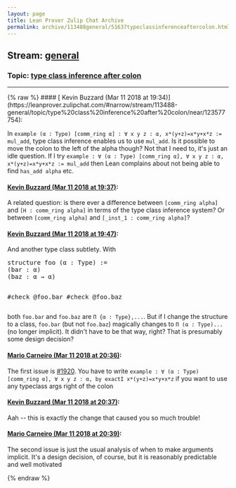 ```yaml
---
layout: page
title: Lean Prover Zulip Chat Archive 
permalink: archive/113488general/51637typeclassinferenceaftercolon.html
---
```


## Stream: [general](https://leanprover-community.github.io/archive/113488general/index.html)
### Topic: [type class inference after colon](https://leanprover-community.github.io/archive/113488general/51637typeclassinferenceaftercolon.html)

---

<base href="https://leanprover.zulipchat.com">
{% raw %}
#### [ Kevin Buzzard (Mar 11 2018 at 19:34)](https://leanprover.zulipchat.com/#narrow/stream/113488-general/topic/type%20class%20inference%20after%20colon/near/123577754):
<p>In <code>example (α : Type) [comm_ring α] : ∀ x y z : α, x*(y+z)=x*y+x*z := mul_add</code>, type class inference enables us to use <code>mul_add</code>. Is it possible to move the colon to the left of the alpha though? Not that  I need to, it's just an idle question. If I try <code>example : ∀ (α : Type) [comm_ring α], ∀ x y z : α, x*(y+z)=x*y+x*z := mul_add</code> then Lean complains about not being able to find <code>has_add alpha</code> etc.</p>

#### [ Kevin Buzzard (Mar 11 2018 at 19:37)](https://leanprover.zulipchat.com/#narrow/stream/113488-general/topic/type%20class%20inference%20after%20colon/near/123577804):
<p>A related question: is there ever a difference between <code>[comm_ring alpha]</code> and <code>[H : comm_ring alpha]</code> in terms of the type class inference system? Or between <code>[comm_ring alpha]</code> and <code>[_inst_1 : comm_ring alpha]</code>?</p>

#### [ Kevin Buzzard (Mar 11 2018 at 19:47)](https://leanprover.zulipchat.com/#narrow/stream/113488-general/topic/type%20class%20inference%20after%20colon/near/123578051):
<p>And another type class subtlety. With</p>
<div class="codehilite"><pre><span></span>structure foo (α : Type) :=
(bar : α)
(baz : α → α)

#check @foo.bar
#check @foo.baz
</pre></div>


<p>both <code>foo.bar</code> and <code>foo.baz</code> are <code>Π {α : Type},...</code>. But if I change the structure to a class, <code>foo.bar</code> (but not <code>foo.baz</code>) magically changes to <code>Π (α : Type)...</code> (no longer implicit). It didn't have to be that way, right? That is presumably some design decision?</p>

#### [ Mario Carneiro (Mar 11 2018 at 20:36)](https://leanprover.zulipchat.com/#narrow/stream/113488-general/topic/type%20class%20inference%20after%20colon/near/123579280):
<p>The first issue is <a href="https://github.com/leanprover/lean/issues/1920" target="_blank" title="https://github.com/leanprover/lean/issues/1920">#1920</a>. You have to write <code>example : ∀ (α : Type) [comm_ring α], ∀ x y z : α, by exactI x*(y+z)=x*y+x*z</code> if you want to use any typeclass args right of the colon</p>

#### [ Kevin Buzzard (Mar 11 2018 at 20:37)](https://leanprover.zulipchat.com/#narrow/stream/113488-general/topic/type%20class%20inference%20after%20colon/near/123579286):
<p>Aah -- this is exactly the change that caused you so much trouble!</p>

#### [ Mario Carneiro (Mar 11 2018 at 20:39)](https://leanprover.zulipchat.com/#narrow/stream/113488-general/topic/type%20class%20inference%20after%20colon/near/123579327):
<p>The second issue is just the usual analysis of when to make arguments implicit. It's a design decision, of course, but it is reasonably predictable and well motivated</p>


{% endraw %}
